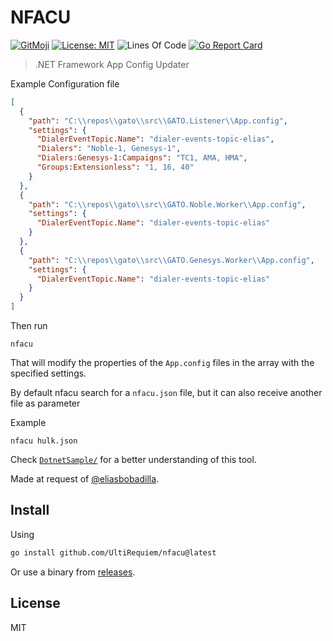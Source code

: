 # NFACU

[![GitMoji](https://img.shields.io/badge/Gitmoji-%F0%9F%8E%A8%20-FFDD67.svg)](https://gitmoji.dev)
[![License: MIT](https://img.shields.io/badge/License-MIT-blue.svg)](https://opensource.org/licenses/MIT)
![Lines Of Code](https://img.shields.io/tokei/lines/github.com/UltiRequiem/nfacu?color=blue&label=Total%20Lines)
[![Go Report Card](https://goreportcard.com/badge/github.com/UltiRequiem/nfacu)](https://goreportcard.com/report/github.com/UltiRequiem/nfacu)

> .NET Framework App Config Updater

Example Configuration file

```json
[
  {
    "path": "C:\\repos\\gato\\src\\GATO.Listener\\App.config",
    "settings": {
      "DialerEventTopic.Name": "dialer-events-topic-elias",
      "Dialers": "Noble-1, Genesys-1",
      "Dialers:Genesys-1:Campaigns": "TC1, AMA, HMA",
      "Groups:Extensionless": "1, 16, 40"
    }
  },
  {
    "path": "C:\\repos\\gato\\src\\GATO.Noble.Worker\\App.config",
    "settings": {
      "DialerEventTopic.Name": "dialer-events-topic-elias"
    }
  },
  {
    "path": "C:\\repos\\gato\\src\\GATO.Genesys.Worker\\App.config",
    "settings": {
      "DialerEventTopic.Name": "dialer-events-topic-elias"
    }
  }
]
```

Then run

```
nfacu
```

That will modify the properties of the `App.config` files
in the array with the specified settings.

By default nfacu search for a `nfacu.json` file,
but it can also receive another file as parameter

Example

```
nfacu hulk.json
```

Check [`DotnetSample/`](./DotnetSample/) for a better understanding of this tool.

Made at request of [@eliasbobadilla](https://github.com/eliasbobadilla).

## Install

Using

```sh
go install github.com/UltiRequiem/nfacu@latest
```

Or use a binary from
[releases](https://github.com/UltiRequiem/nfacu/releases/latest).

## License

MIT
